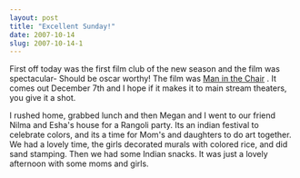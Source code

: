 ```yaml
---
layout: post
title: "Excellent Sunday!"
date: 2007-10-14
slug: 2007-10-14-1
---
```


First off today was the first film club of the new season and the film was spectacular- Should be oscar worthy!  The film was  [Man in the Chair](http://www.imdb.com/title/tt0489225/) .  It comes out December 7th and I hope if it makes it to main stream theaters, you give it a shot.  

I rushed home, grabbed lunch and then Megan and I went to our friend Nilma and Esha&apos;s house for a Rangoli party.  Its an indian festival to celebrate colors, and its a time for Mom&apos;s and daughters to do art together.  We had a lovely time, the girls decorated murals with colored rice, and did sand stamping. Then we had some Indian snacks.  It was just a lovely afternoon with some moms and girls.




